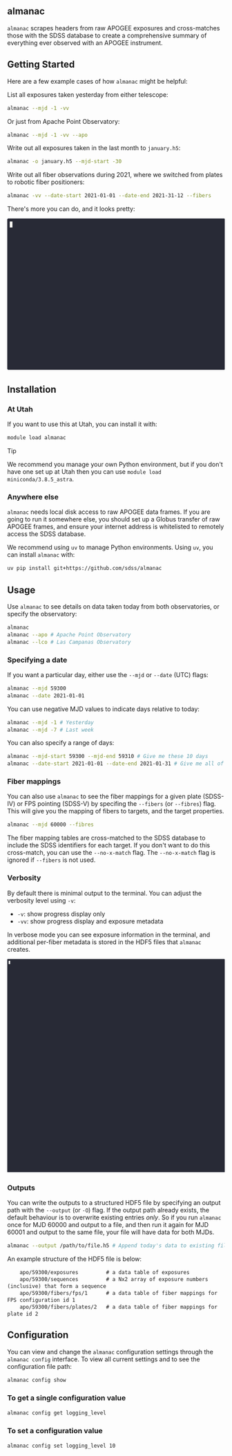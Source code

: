## almanac
`almanac` scrapes headers from raw APOGEE exposures and cross-matches those with the SDSS database to create a comprehensive summary of everything ever observed with an APOGEE instrument.

## Getting Started

Here are a few example cases of how `almanac` might be helpful:

List all exposures taken yesterday from either telescope:
```bash
almanac --mjd -1 -vv
```

Or just from Apache Point Observatory:
```bash
almanac --mjd -1 -vv --apo
```

Write out all exposures taken in the last month to `january.h5`:
```bash
almanac -o january.h5 --mjd-start -30
```

Write out all fiber observations during 2021, where we switched from plates to robotic fiber positioners:
```bash
almanac -vv --date-start 2021-01-01 --date-end 2021-31-12 --fibers
```

There's more you can do, and it looks pretty:

![](https://github.com/sdss/almanac/blob/83159e03632e3edbb45bb0c8de9810dec2dc49f1/docs/almanac-example-1.gif)


## Installation


### At Utah

If you want to use this at Utah, you can install it with:

```bash
module load almanac
```

> [!TIP]
> We recommend you manage your own Python environment, but if you don't have one set up at Utah then you can use `module load miniconda/3.8.5_astra`. 

### Anywhere else

`almanac` needs local disk access to raw APOGEE data frames. If you are going to run it somewhere else, you should set up a Globus transfer of raw APOGEE frames, and ensure your internet address is whitelisted to remotely access the SDSS database.

We recommend using `uv` to manage Python environments. Using `uv`, you can install `almanac` with:
```bash
uv pip install git+https://github.com/sdss/almanac
```

## Usage

Use `almanac` to see details on data taken today from both observatories, or specify the observatory:

```bash
almanac
almanac --apo # Apache Point Observatory
almanac --lco # Las Campanas Observatory
```

### Specifying a date

If you want a particular day, either use the ``--mjd`` or ``--date`` (UTC) flags:

```bash
almanac --mjd 59300
almanac --date 2021-01-01
```

You can use negative MJD values to indicate days relative to today:

```bash
almanac --mjd -1 # Yesterday
almanac --mjd -7 # Last week
```

You can also specify a range of days:

```bash
almanac --mjd-start 59300 --mjd-end 59310 # Give me these 10 days
almanac --date-start 2021-01-01 --date-end 2021-01-31 # Give me all of January 2021
```

### Fiber mappings

You can also use `almanac` to see the fiber mappings for a given plate (SDSS-IV) or FPS pointing (SDSS-V) by specifing the ``--fibers`` (or ``--fibres``) flag. This will give you the mapping of fibers to targets, and the target properties. 

```bash
almanac --mjd 60000 --fibres
```

The fiber mapping tables are cross-matched to the SDSS database to include the SDSS identifiers for each target. If you don't want to do this cross-match, you can use the ``--no-x-match`` flag. The ``--no-x-match`` flag is ignored if ``--fibers`` is not used.

### Verbosity

By default there is minimal output to the terminal. You can adjust the verbosity level using `-v`:
- `-v`: show progress display only
- `-vv`: show progress display and exposure metadata

In verbose mode you can see exposure information in the terminal, and additional per-fiber metadata is stored in the HDF5 files that `almanac` creates.

![](https://github.com/sdss/almanac/blob/e3f46c8ce66b88843de943ca31eec88d12be8f06/docs/almanac-example-2.gif)

### Outputs

You can write the outputs to a structured HDF5 file by specifying an output path with the ``--output`` (or ``-O``) flag. If the output path already exists, the default behaviour is to overwrite existing entries *only*. So if you run `almanac` once for MJD 60000 and output to a file, and then run it again for MJD 60001 and output to the same file, your file will have data for both MJDs. 

```bash
almanac --output /path/to/file.h5 # Append today's data to existing file
```

An example structure of the HDF5 file is below:

```
    apo/59300/exposures         # a data table of exposures
    apo/59300/sequences         # a Nx2 array of exposure numbers (inclusive) that form a sequence
    apo/59300/fibers/fps/1      # a data table of fiber mappings for FPS configuration id 1
    apo/59300/fibers/plates/2   # a data table of fiber mappings for plate id 2
```

## Configuration

You can view and change the `almanac` configuration settings through the `almanac config` interface. To view all current settings and to see the configuration file path:

```bash
almanac config show
```

### To get a single configuration value
```bash
almanac config get logging_level
```

### To set a configuration value
```bash
almanac config set logging_level 10
```
